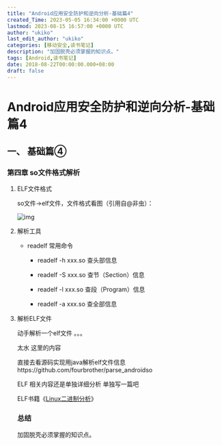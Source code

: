 ```yaml
---
title: "Android应用安全防护和逆向分析-基础篇4"
created_Time: 2023-05-05 16:34:00 +0000 UTC
lastmod: 2023-08-15 16:57:00 +0000 UTC
author: "ukiko"
last_edit_author: "ukiko"
categories: [移动安全,读书笔记]
description: "加固脱壳必须掌握的知识点。"
tags: [Android,读书笔记]
date: 2018-08-22T00:00:00.000+08:00
draft: false
---
```


# Android应用安全防护和逆向分析-基础篇4

## 一、 基础篇④

### 第四章 so文件格式解析

1. ELF文件格式

	so文件->elf文件，文件格式看图（引用自@非虫）：

	![img](http://my-md-1253484710.coscd.myqcloud.com/elf_feichong.png)



1. 解析工具

	- readelf 常用命令
	
		- readelf -h xxx.so 查头部信息
	
		- readelf -S xxx.so 查节（Section）信息
	
		- readelf -l xxx.so 查段（Program）信息
	
		- readelf -a xxx.so 查全部信息
	
	



1. 解析ELF文件

	动手解析一个elf文件 。。。

	太水 这里的内容

	直接去看源码实现用java解析elf文件信息https://github.com/fourbrother/parse_androidso

	ELF 相关内容还是单独详细分析 单独写一篇吧

	ELF书籍《[Linux二进制分析](https://item.jd.com/12240585.html)》

	### 总结

	加固脱壳必须掌握的知识点。



